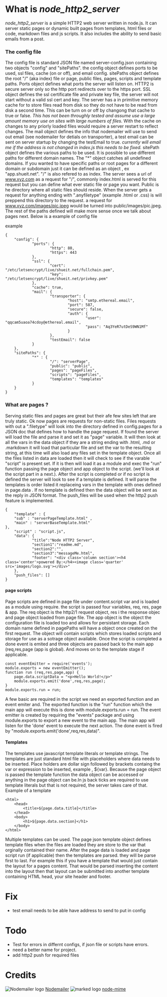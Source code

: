 # What is *node_http2_server*
*node_http2_server* is a simple HTTP2 web server written in node.js. It can server static pages or dynamic built pages from templates, html files or code, markdown files and js scripts.  It also includes the ability to send basic emails 
from a post.

### The config file
The config file is standard JSON file named server-config.json containing two objects "config" and "sitePaths".  the config object defines ports to be used, ssl files, cache (on or off), and email config. sitePaths object 
defines the root "/" (aka index) file or page, public files, pages, scripts and template paths. Ports object defines what ports the server will listen on. HTTP2 is secure server only so the http port redirects over to the https 
port. SSL object defines the ssl certificate file and private key file, the server will not start without a valid ssl cert and key. The server has a in primitive memory cache for to store files read from disk so they do not 
have to be read from disk a second time. This can be turn on or off by changong that cache to true or false. *This has not been throughly tested and assume use a large amount memory use on sites with large numbers of files.* 
With the cache on changes to any priorly loaded files would require a server restart to reflect changes.  The mail object defines the info that nodemailer will use to send out email (see nodemailer for detials on transporter), 
a test email can be sent on server startup by changing the testEmail to true. *currently will email me if the address is not changed in index.js this needs to be fixed.* sitePath object defines the various paths to be used. It 
is possible to use different paths for different domain names. The "*" object catches all undefined domains. If you wanted to have specific paths or root pages for a different domain or subdomain just it can be defined as an 
object , ex "app.shueit.net". "/" is also refered to as index. The server sees a url of www.xyz.com as a request for "/", commonly index.html is served for this request but you can define what ever static file or page you want. 
Public is he directory where all static files should reside. When the server gets a request for anything ending with ".anyfiletype" (example .html or .css) is will preppend this directory to the request. a request for 
www.xyz.com/images/pic.jpeg would be turned into public/images/pic.jpeg. The rest of the paths defined will make more sense once we talk about pages next. Below is a example of config file
 
example
   
	{
        "config": {
                "ports": {
                        "http": 80,
                        "https": 443
                },
                "ssl": {
                        "cert": "/etc/letsencrypt/live/shueit.net/fullchain.pem",
                        "key": "/etc/letsencrypt/live/shueit.net/privkey.pem"
                },
                "cache": true,
                "mail": {
                        "transporter": {
                                "host": "smtp.ethereal.email",
                                "port": 587,
                                "secure": false,
                                "auth": {
                                        "user": "qqcam5uaoa74cdoy@ethereal.email",
                                        "pass": "Aq3YeR7utDeS9WN1Mf"
                                }
                        },
                        "testEmail": false
                }
        },
        "sitePaths": {
                "*" : {
                        "/": "serverPage",
                        "public": "public",
                        "pages": "pageFiles",
                        "scripts": "pageFiles",
                        "templates": "templates"
                }
        }
	}
	
### What are pages ?
Serving static files and pages are great but their afe few sites left that are truly static. Ok now pages are requests for non-static files. Files requests with out a ".filetype" will look into the directory defined in 
config.pages for a JSON doc that defines how to handle the page request. If found the server will load the file and parse it and set it as "page" variable. It will then look at all the vars in the data object if they are a 
string ending with .html, .md or .markdown it will load that particular file and set the var to the resulting string, at this time will also load any files set in the template object. Once all the files listed in data are 
loaded then it will check to see if the varable "script" is present set. If it is then will load it as a module and exec the "run" function passing the page object and app object to the script. (we'll look at the script part in 
a next.). After the script is completed or if no script is defined the server will look to see if a template is defined. It will parse the templates is order listed it replaceing vars in the template with ones defined in 
page.data . If no template is defined then the data object will be sent as the reply in JSON format. The push_files will be used when the http2 push feature is implemented.

	{
        "template" : {
		"sub" : "serverPageTemplate.html" ,
		"main" : "serverBaseTemplate.html"
	},
        "script" : "script.js",
        "data": {
                "title":"Node HTTP2 Server",
                "section1":"readme.md",
                "section2":"",
                "section3":"messageMe.html",
                "footer": "<div class='column section'><h4 class='center'>powered By:</h4><image class='quarter' src='images/logo.svg'></div>"
        },
        "push_files": []
	}

#### page scripts
Page scripts are defined in page file under content.script var and is loaded as a module using require. the script is passed four variables, req, res, page & app. The req object is the http2/1 request object, res i the response 
objec and page object loaded from page file. The app object is the object the configuration file is loaded too and allows for persistant storage. Each domain name defined in pagePaths will have a object once created on the 
first request. The object will contain scripts which stores loaded scripts and storage for use as a sotrage object available. Once the script is completed a done event is emited and three objects are passed back to the main app 
(req,res,page (app is global). And moves on to the template stage if applicable.

	const eventEmitter = require('events');
	module.exports = new eventEmitter();
	function run (req,res,page,app) {
		page.data.scriptData = "<p>Hello World!</p>"
		module.exports.emit('done',req,res,page);
	}
	module.exports.run = run; 

A few basic are required in the script we need an exported function and an event emiter and. The exported function is the "run" function which the main app will execute this is done with 
module.exports.run = run. The event emitter is created by requiring the "events" package and using module.exports to export a new event to the main app. The main app will listen for the 'done' event to execute the next action. 
The done event is fired by "module.exports.emit('done',req,res,data)".

#### Templates
The templates use javascript template literals or template strings. The templates are just standard html file with placeholders where data needs to be inserted. Place holders are dollar sign followed by brackets containg the 
var or expression to be inserted, example , ${var}. Because the page object is passed the template function the data object can be accessed or anything in the page object can be.In js back ticks are required to use template 
literals but that is not required, the server takes care of that. Example of a template

	<html>
		<head>
			<title>${page.data.title}</title>
		</head>
		<body>
			<h1>${page.data.section}</h1>
		</body>
	</html>
 
Multiple templates can be used. The page json template object defines template files when the files are loaded they are store to the var that orginally contained their name. After the page data is loaded and 
page script run (if applicable) then the templates are parsed. they will be parse first to last. For example this if you have a template that would just contain the layout for a pages content. That would be parsed inserting the 
content into the layout then that layout can be submitted into another template containing HTML head, your site header and footer.
# Fix
- test email needs to be able have address to send to put in config
# Todo
- Test for errors in differnt configs, if json file or scripts have errors. 
- need a better name for project. 
- add http2 push for required files
# Credits
![Nodemailer logo](https://nodemailer.com/nm_logo_200x136.png) [Nodemailer](https://nodemailer.com/about/) ![marked logo](https://marked.js.org/img/logo-black.svg)
[node-mime](https://github.com/broofa/node-mime)
